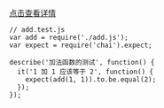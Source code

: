 [点击查看详情](http://www.ruanyifeng.com/blog/2015/12/a-mocha-tutorial-of-examples.html)


```
// add.test.js
var add = require('./add.js');
var expect = require('chai').expect;

describe('加法函数的测试', function() {
  it('1 加 1 应该等于 2', function() {
    expect(add(1, 1)).to.be.equal(2);
  });
});
```
